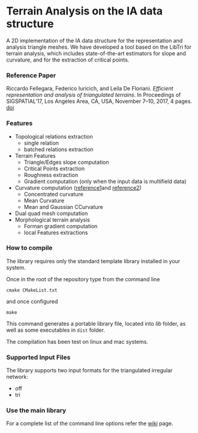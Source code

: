 # Terrain Analysis on the IA data structure #

A 2D implementation of the IA data structure for the representation 
and analysis triangle meshes. We have developed a tool based on the LibTri for
terrain analysis, which includes state-of-the-art estimators for slope
and curvature, and for the extraction of critical points. 

### Reference Paper ###

Riccardo Fellegara, Federico Iuricich, and Leila De Floriani. 
*Efficient representation and analysis of triangulated terrains*.
In Proceedings of SIGSPATIAL’17, Los Angeles Area, CA, USA, November 7–10, 2017, 4 pages.
[doi](https://doi.org/10.1145/3139958.3140050)

### Features ###

+ Topological relations extraction
    * single relation
    * batched relations extraction
+ Terrain Features
    * Triangle/Edges slope computation
    * Critical Points extraction
    * Roughness extraction
    * Gradient computation (only when the input data is multifield data)
+ Curvature computation ([reference1](http://dl.acm.org/citation.cfm?id=1463498)and [reference2](http://www.umiacs.umd.edu/~deflo/papers/2010grapp/2010grapp.pdf))
    * Concentrated curvature
    * Mean Curvature
    * Mean and Gaussian CCurvature 
+ Dual quad mesh computation
+ Morphological terrain analysis 
    * Forman gradient computation
    * local Features extractions
### How to compile ###

The library requires only the standard template library installed in your system.

Once in the root of the repository type from the command line
```
cmake CMakeList.txt
```
and once configured
```
make
```
This command generates a portable library file, located into *lib* folder, as well as some executables in `dist` folder.

The compilation has been test on linux and mac systems.

### Supported Input Files ###

The library supports two input formats for the triangulated irregular network:
+ off
+ tri


### Use the main library ###

For a complete list of the command line options refer the [wiki](https://github.com/FellegaraR/Terrain_Analysis_on_IA/wiki/Command-line-parameters) page.
